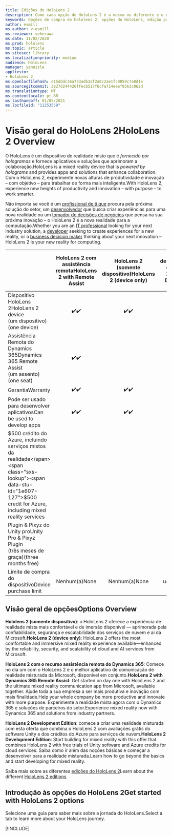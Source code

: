 ```yaml
---
title: Edições do HoloLens 2
description: Como cada opção do HoloLens 2 é a mesma ou diferente e o que fazer depois de obter uma.
keywords: Opções de compra do hololens 2, opções do HoloLens, edição para desenvolvedores
author: evmill
ms.author: v-evmill
ms.reviewer: sekerawa
ms.date: 11/02/2020
ms.prod: hololens
ms.topic: article
ms.sitesec: library
ms.localizationpriority: medium
audience: HoloLens
manager: yannisle
appliesto:
- HoloLens 2
ms.openlocfilehash: d15dddc36a733adb3af2a0c2ae1fc8859c7a0d1e
ms.sourcegitcommit: 3827d244426ffecb517f6cfa714eeef9363c062d
ms.translationtype: MT
ms.contentlocale: pt-BR
ms.lasthandoff: 01/05/2021
ms.locfileid: "11253559"
---
```

# <span data-ttu-id="1e607-104">Visão geral do HoloLens 2</span><span class="sxs-lookup"><span data-stu-id="1e607-104">HoloLens 2 Overview</span></span>

<span data-ttu-id="1e607-105">O HoloLens é um dispositivo de realidade misto que é *fornecido por hologramas* e fornece aplicativos e soluções que aprimoram a colaboração.</span><span class="sxs-lookup"><span data-stu-id="1e607-105">HoloLens is a mixed reality device that is *powered by holograms* and provides apps and solutions that enhance collaboration.</span></span> <span data-ttu-id="1e607-106">Com o HoloLens 2, experimente novas alturas de produtividade e inovação – com objetivo – para trabalhar de forma mais inteligente.</span><span class="sxs-lookup"><span data-stu-id="1e607-106">With HoloLens 2, experience new heights of productivity and innovation – with purpose – to work smarter.</span></span>

<span data-ttu-id="1e607-107">Não importa se você é um [profissional de ti que](https://www.microsoft.com/hololens/apps) procura pela próxima solução do setor, um [desenvolvedor](https://www.microsoft.com/hololens/developers) que busca criar experiências para uma nova realidade ou um [tomador de decisões de negócios](https://www.microsoft.com/hololens/apps) que pensa na sua próxima inovação – o HoloLens 2 é a nova realidade para a computação.</span><span class="sxs-lookup"><span data-stu-id="1e607-107">Whether you are an [IT professional](https://www.microsoft.com/hololens/apps) looking for your next industry solution, a [developer](https://www.microsoft.com/hololens/developers) seeking to create experiences for a new reality, or a [business decision maker](https://www.microsoft.com/hololens/apps) thinking about your next innovation – HoloLens 2 is your new reality for computing.</span></span> 

|                                                         | <span data-ttu-id="1e607-108">HoloLens 2 com assistência remota</span><span class="sxs-lookup"><span data-stu-id="1e607-108">HoloLens 2 with Remote Assist</span></span> | <span data-ttu-id="1e607-109">HoloLens 2 (somente dispositivo)</span><span class="sxs-lookup"><span data-stu-id="1e607-109">HoloLens 2 (device only)</span></span> | <span data-ttu-id="1e607-110">Edição de desenvolvimento do HoloLens 2</span><span class="sxs-lookup"><span data-stu-id="1e607-110">HoloLens 2 Development Edition</span></span> |
|---------------------------------------------------------|:-----------------------------:|:------------------------:|:------------------------------:|
| <span data-ttu-id="1e607-111">Dispositivo HoloLens 2</span><span class="sxs-lookup"><span data-stu-id="1e607-111">HoloLens 2 device</span></span> <br><span data-ttu-id="1e607-112">(um dispositivo)</span><span class="sxs-lookup"><span data-stu-id="1e607-112">(one device)</span></span>                      |               <span data-ttu-id="1e607-113">✔️</span><span class="sxs-lookup"><span data-stu-id="1e607-113">✔️</span></span>               |             <span data-ttu-id="1e607-114">✔️</span><span class="sxs-lookup"><span data-stu-id="1e607-114">✔️</span></span>            |                <span data-ttu-id="1e607-115">✔️</span><span class="sxs-lookup"><span data-stu-id="1e607-115">✔️</span></span>               |
| <span data-ttu-id="1e607-116">Assistência Remota do Dynamics 365</span><span class="sxs-lookup"><span data-stu-id="1e607-116">Dynamics 365 Remote Assist</span></span><br><span data-ttu-id="1e607-117">(um assento)</span><span class="sxs-lookup"><span data-stu-id="1e607-117">(one seat)</span></span>                |               <span data-ttu-id="1e607-118">✔️</span><span class="sxs-lookup"><span data-stu-id="1e607-118">✔️</span></span>               |                          |                                |
| <span data-ttu-id="1e607-119">Garantia</span><span class="sxs-lookup"><span data-stu-id="1e607-119">Warranty</span></span>                                                |               <span data-ttu-id="1e607-120">✔️</span><span class="sxs-lookup"><span data-stu-id="1e607-120">✔️</span></span>               |             <span data-ttu-id="1e607-121">✔️</span><span class="sxs-lookup"><span data-stu-id="1e607-121">✔️</span></span>            |                <span data-ttu-id="1e607-122">✔️</span><span class="sxs-lookup"><span data-stu-id="1e607-122">✔️</span></span>               |
| <span data-ttu-id="1e607-123">Pode ser usado para desenvolver aplicativos</span><span class="sxs-lookup"><span data-stu-id="1e607-123">Can be used to develop apps</span></span>                                 |               <span data-ttu-id="1e607-124">✔️</span><span class="sxs-lookup"><span data-stu-id="1e607-124">✔️</span></span>               |             <span data-ttu-id="1e607-125">✔️</span><span class="sxs-lookup"><span data-stu-id="1e607-125">✔️</span></span>            |                <span data-ttu-id="1e607-126">✔️</span><span class="sxs-lookup"><span data-stu-id="1e607-126">✔️</span></span>               |
| <span data-ttu-id="1e607-127">$500 crédito do Azure, incluindo serviços mistos da realidade</span><span class="sxs-lookup"><span data-stu-id="1e607-127">$500 credit for Azure, including mixed reality services</span></span> |                               |                          |                <span data-ttu-id="1e607-128">✔️</span><span class="sxs-lookup"><span data-stu-id="1e607-128">✔️</span></span>               |
| <span data-ttu-id="1e607-129">Plugin & Pixyz do Unity pro</span><span class="sxs-lookup"><span data-stu-id="1e607-129">Unity Pro & Pixyz Plugin</span></span> <br><span data-ttu-id="1e607-130">(três meses de graça)</span><span class="sxs-lookup"><span data-stu-id="1e607-130">(three months free)</span></span>        |                               |                          |                <span data-ttu-id="1e607-131">✔️</span><span class="sxs-lookup"><span data-stu-id="1e607-131">✔️</span></span>               |
| <span data-ttu-id="1e607-132">Limite de compra do dispositivo</span><span class="sxs-lookup"><span data-stu-id="1e607-132">Device purchase limit</span></span>                                   |              <span data-ttu-id="1e607-133">Nenhum(a)</span><span class="sxs-lookup"><span data-stu-id="1e607-133">None</span></span>             |           <span data-ttu-id="1e607-134">Nenhum(a)</span><span class="sxs-lookup"><span data-stu-id="1e607-134">None</span></span>           |          <span data-ttu-id="1e607-135">Um por usuário</span><span class="sxs-lookup"><span data-stu-id="1e607-135">One per user</span></span>          |

## <span data-ttu-id="1e607-136">Visão geral de opções</span><span class="sxs-lookup"><span data-stu-id="1e607-136">Options Overview</span></span>

<span data-ttu-id="1e607-137">**Hololens 2 (somente dispositivo)**: o HoloLens 2 oferece a experiência de realidade mista mais confortável e de imersão disponível — aprimorada pela confiabilidade, segurança e escalabilidade dos serviços de nuvem e ai da Microsoft.</span><span class="sxs-lookup"><span data-stu-id="1e607-137">**HoloLens 2 (device only)**: HoloLens 2 offers the most comfortable and immersive mixed reality experience available—enhanced by the reliability, security, and scalability of cloud and AI services from Microsoft.</span></span>

<span data-ttu-id="1e607-138">**HoloLens 2 com o recurso assistência remota do Dynamics 365**: Comece no dia um com o HoloLens 2 e o melhor aplicativo de comunicação de realidade misturada da Microsoft, disponível em conjunto.</span><span class="sxs-lookup"><span data-stu-id="1e607-138">**HoloLens 2 with Dynamics 365 Remote Assist**: Get started on day one with HoloLens 2 and the ultimate mixed reality communication app from Microsoft, available together.</span></span> <span data-ttu-id="1e607-139">Ajude toda a sua empresa a ser mais produtiva e inovação com mais finalidade.</span><span class="sxs-lookup"><span data-stu-id="1e607-139">Help your whole company be more productive and innovate with more purpose.</span></span> <span data-ttu-id="1e607-140">Experimente a realidade mista agora com o Dynamics 365 e soluções de parceiros do setor.</span><span class="sxs-lookup"><span data-stu-id="1e607-140">Experience mixed reality now with Dynamics 365 and solutions from industry partners.</span></span>

<span data-ttu-id="1e607-141">**HoloLens 2 Development Edition**: comece a criar uma realidade misturada com esta oferta que combina o HoloLens 2 com avaliações grátis do software Unity e dos créditos do Azure para serviços de nuvem.</span><span class="sxs-lookup"><span data-stu-id="1e607-141">**HoloLens 2 Development Edition**: Start building for mixed reality with this offer that combines HoloLens 2 with free trials of Unity software and Azure credits for cloud services.</span></span> <span data-ttu-id="1e607-142">Saiba como ir além das noções básicas e começar a desenvolver para a realidade misturada.</span><span class="sxs-lookup"><span data-stu-id="1e607-142">Learn how to go beyond the basics and start developing for mixed reality.</span></span>

<span data-ttu-id="1e607-143">Saiba mais sobre as diferentes [edições do HoloLens 2](https://www.microsoft.com/hololens/buy)</span><span class="sxs-lookup"><span data-stu-id="1e607-143">Learn about the different [HoloLens 2 editions](https://www.microsoft.com/hololens/buy)</span></span>

## <span data-ttu-id="1e607-144">Introdução às opções do HoloLens 2</span><span class="sxs-lookup"><span data-stu-id="1e607-144">Get started with HoloLens 2 options</span></span>
<span data-ttu-id="1e607-145">Selecione uma guia para saber mais sobre a jornada do HoloLens.</span><span class="sxs-lookup"><span data-stu-id="1e607-145">Select a tab to learn more about your HoloLens journey.</span></span>

[!INCLUDE[](includes/options-overview.md)]